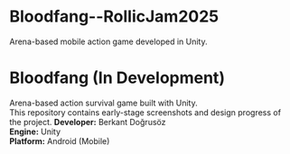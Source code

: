 # Bloodfang--RollicJam2025
Arena-based mobile action game developed in Unity.
# Bloodfang (In Development)

Arena-based action survival game built with Unity.  
This repository contains early-stage screenshots and design progress of the project.
**Developer:** Berkant Doğrusöz  
**Engine:** Unity  
**Platform:** Android (Mobile)
